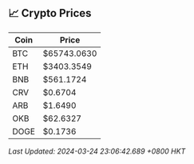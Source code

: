 ## 📈 Crypto Prices

| Coin | Price |
| ---- | ----- |
| BTC | $65743.0630 |
| ETH | $3403.3549 |
| BNB | $561.1724 |
| CRV | $0.6704 |
| ARB | $1.6490 |
| OKB | $62.6327 |
| DOGE | $0.1736 |

_Last Updated: 2024-03-24 23:06:42.689 +0800 HKT_